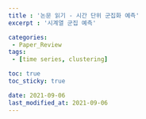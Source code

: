 ```yaml
---
title : '논문 읽기 - 시간 단위 군집화 예측'
excerpt : '시계열 군집 예측'

categories:
 - Paper_Review
tags:
 - [time series, clustering]

toc: true
toc_sticky: true

date: 2021-09-06
last_modified_at: 2021-09-06
---
```

